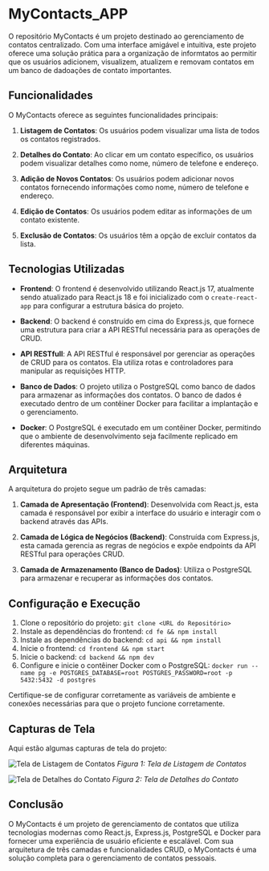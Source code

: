 # MyContacts_APP
O repositório MyContacts é um projeto destinado ao gerenciamento de contatos centralizado. Com uma interface amigável e intuitiva, este projeto oferece uma solução prática para a organização de informtatos ao permitir que os usuários adicionem, visualizem, atualizem e removam contatos em um banco de dadoações de contato importantes.

## Funcionalidades

O MyContacts oferece as seguintes funcionalidades principais:

1. **Listagem de Contatos**: Os usuários podem visualizar uma lista de todos os contatos registrados.

2. **Detalhes do Contato**: Ao clicar em um contato específico, os usuários podem visualizar detalhes como nome, número de telefone e endereço.

3. **Adição de Novos Contatos**: Os usuários podem adicionar novos contatos fornecendo informações como nome, número de telefone e endereço.

4. **Edição de Contatos**: Os usuários podem editar as informações de um contato existente.

5. **Exclusão de Contatos**: Os usuários têm a opção de excluir contatos da lista.

## Tecnologias Utilizadas

- **Frontend**: O frontend é desenvolvido utilizando React.js 17, atualmente sendo atualizado para React.js 18 e foi inicializado com o `create-react-app` para configurar a estrutura básica do projeto.

- **Backend**: O backend é construído em cima do Express.js, que fornece uma estrutura para criar a API RESTful necessária para as operações de CRUD.

- **API RESTfull**: A API RESTful é responsável por gerenciar as operações de CRUD para os contatos. Ela utiliza rotas e controladores para manipular as requisições HTTP.

- **Banco de Dados**: O projeto utiliza o PostgreSQL como banco de dados para armazenar as informações dos contatos. O banco de dados é executado dentro de um contêiner Docker para facilitar a implantação e o gerenciamento.

- **Docker**: O PostgreSQL é executado em um contêiner Docker, permitindo que o ambiente de desenvolvimento seja facilmente replicado em diferentes máquinas.

## Arquitetura

A arquitetura do projeto segue um padrão de três camadas:

1. **Camada de Apresentação (Frontend)**: Desenvolvida com React.js, esta camada é responsável por exibir a interface do usuário e interagir com o backend através das APIs.

2. **Camada de Lógica de Negócios (Backend)**: Construída com Express.js, esta camada gerencia as regras de negócios e expõe endpoints da API RESTful para operações CRUD.

3. **Camada de Armazenamento (Banco de Dados)**: Utiliza o PostgreSQL para armazenar e recuperar as informações dos contatos.

## Configuração e Execução

1. Clone o repositório do projeto: `git clone <URL do Repositório>`
2. Instale as dependências do frontend: `cd fe && npm install`
3. Instale as dependências do backend: `cd api && npm install`
4. Inicie o frontend: `cd frontend && npm start`
5. Inicie o backend: `cd backend && npm dev`
6. Configure e inicie o contêiner Docker com o PostgreSQL: `docker run --name pg -e POSTGRES_DATABASE=root POSTGRES_PASSWORD=root -p 5432:5432 -d postgres`

Certifique-se de configurar corretamente as variáveis de ambiente e conexões necessárias para que o projeto funcione corretamente.

## Capturas de Tela

Aqui estão algumas capturas de tela do projeto:

![Tela de Listagem de Contatos](screenshots/listagem.png)
*Figura 1: Tela de Listagem de Contatos*

![Tela de Detalhes do Contato](screenshots/detalhes.png)
*Figura 2: Tela de Detalhes do Contato*

## Conclusão

O MyContacts é um projeto de gerenciamento de contatos que utiliza tecnologias modernas como React.js, Express.js, PostgreSQL e Docker para fornecer uma experiência de usuário eficiente e escalável. Com sua arquitetura de três camadas e funcionalidades CRUD, o MyContacts é uma solução completa para o gerenciamento de contatos pessoais.
